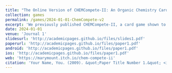 ```yaml
---
title: "The Online Version of CHEMCompete-II: An Organic Chemistry Card Game to Differentiate between Substitution and Elimination Reactions of Alcohols"
collection: games
permalink: /games/2024-01-01-ChemCompete-v2
excerpt: 'We previously published CHEMCompete-II, a card game shown to be successful at improving student comprehension of substitution and elimination reactions of alcohols.4 Once the pandemic disrupted in-person academic instruction, it was impossible to play CHEMCompete-II face-to-face. However, given the effectiveness of the game, as well as the difficulty of substitution and elimination reactions of alcohols, the need to convert the game onto an online platform to accommodate remote learning of this concept was urgent. Additionally, an online organic chemistry game on substitution and elimination reactions of alcohols has yet to be designed. Here, we describe the online version of CHEMCompete-II, and compare its effectiveness in improving student comprehension of these reactions to that of the physical version.<img src='/images/chemcompetev2.png'>' 
date: 2024-01-01
venue: 'Journal 1'
slidesurl: 'http://academicpages.github.io/files/slides1.pdf'
paperurl: 'http://academicpages.github.io/files/paper1.pdf'
android: 'http://academicpages.github.io/files/paper1.pdf'
ios: 'http://academicpages.github.io/files/paper1.pdf'
web: 'https://marymount.itch.io/chem-compete-ii'
citation: 'Your Name, You. (2009). &quot;Paper Title Number 1.&quot; <i>Journal 1</i>. 1(1).'
---
```

